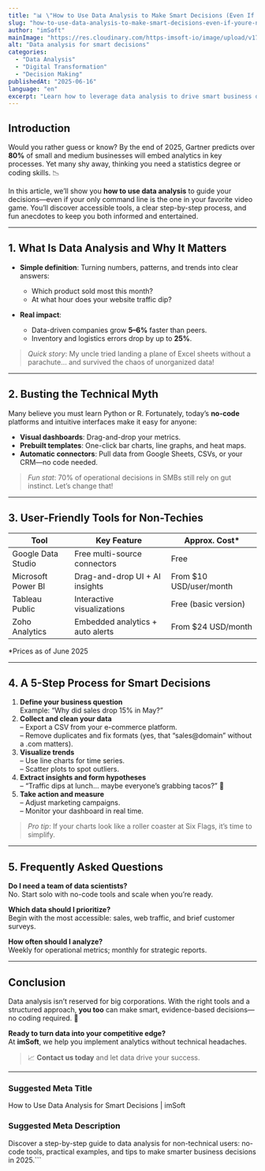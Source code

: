 ```yaml
---
title: "📊 \"How to Use Data Analysis to Make Smart Decisions (Even If You’re Not Technical)\""
slug: "how-to-use-data-analysis-to-make-smart-decisions-even-if-youre-not-technical"
author: "imSoft"
mainImage: "https://res.cloudinary.com/https-imsoft-io/image/upload/v1750115994/imsoft-images/articles/como-usar-el-analisis-de-datos-para-tomar-decisiones-inteligentes-incluso-si-no-eres-tecnico.png"
alt: "Data analysis for smart decisions"
categories:
  - "Data Analysis"
  - "Digital Transformation"
  - "Decision Making"
publishedAt: "2025-06-16"
language: "en"
excerpt: "Learn how to leverage data analysis to drive smart business decisions—even if you lack a technical background."
---
```


## Introduction

Would you rather guess or know? By the end of 2025, Gartner predicts over **80%** of small and medium businesses will embed analytics in key processes. Yet many shy away, thinking you need a statistics degree or coding skills. 📉

In this article, we’ll show you **how to use data analysis** to guide your decisions—even if your only command line is the one in your favorite video game. You’ll discover accessible tools, a clear step-by-step process, and fun anecdotes to keep you both informed and entertained.

---

## 1. What Is Data Analysis and Why It Matters

- **Simple definition**: Turning numbers, patterns, and trends into clear answers:  
  - Which product sold most this month?  
  - At what hour does your website traffic dip?

- **Real impact**:  
  - Data-driven companies grow **5–6%** faster than peers.  
  - Inventory and logistics errors drop by up to **25%**.

> _Quick story_: My uncle tried landing a plane of Excel sheets without a parachute… and survived the chaos of unorganized data!

---

## 2. Busting the Technical Myth

Many believe you must learn Python or R. Fortunately, today’s **no-code** platforms and intuitive interfaces make it easy for anyone:

- **Visual dashboards**: Drag-and-drop your metrics.  
- **Prebuilt templates**: One-click bar charts, line graphs, and heat maps.  
- **Automatic connectors**: Pull data from Google Sheets, CSVs, or your CRM—no code needed.

> _Fun stat_: 70% of operational decisions in SMBs still rely on gut instinct. Let’s change that!

---

## 3. User-Friendly Tools for Non-Techies

| Tool                 | Key Feature                          | Approx. Cost*            |
|----------------------|--------------------------------------|--------------------------|
| Google Data Studio   | Free multi-source connectors         | Free                     |
| Microsoft Power BI   | Drag-and-drop UI + AI insights       | From \$10 USD/user/month |
| Tableau Public       | Interactive visualizations           | Free (basic version)     |
| Zoho Analytics       | Embedded analytics + auto alerts     | From \$24 USD/month      |

\*Prices as of June 2025

---

## 4. A 5-Step Process for Smart Decisions

1. **Define your business question**  
   Example: “Why did sales drop 15% in May?”  
2. **Collect and clean your data**  
   – Export a CSV from your e-commerce platform.  
   – Remove duplicates and fix formats (yes, that “sales@domain” without a .com matters).  
3. **Visualize trends**  
   – Use line charts for time series.  
   – Scatter plots to spot outliers.  
4. **Extract insights and form hypotheses**  
   – “Traffic dips at lunch… maybe everyone’s grabbing tacos?” 🌮  
5. **Take action and measure**  
   – Adjust marketing campaigns.  
   – Monitor your dashboard in real time.

> _Pro tip_: If your charts look like a roller coaster at Six Flags, it’s time to simplify.

---

## 5. Frequently Asked Questions

**Do I need a team of data scientists?**  
No. Start solo with no-code tools and scale when you’re ready.

**Which data should I prioritize?**  
Begin with the most accessible: sales, web traffic, and brief customer surveys.

**How often should I analyze?**  
Weekly for operational metrics; monthly for strategic reports.

---

## Conclusion

Data analysis isn’t reserved for big corporations. With the right tools and a structured approach, **you too** can make smart, evidence-based decisions—no coding required. 🚀

**Ready to turn data into your competitive edge?**  
At **imSoft**, we help you implement analytics without technical headaches.  
> 📈 **Contact us today** and let data drive your success.

---

### Suggested Meta Title  
How to Use Data Analysis for Smart Decisions | imSoft

### Suggested Meta Description  
Discover a step-by-step guide to data analysis for non-technical users: no-code tools, practical examples, and tips to make smarter business decisions in 2025.```
